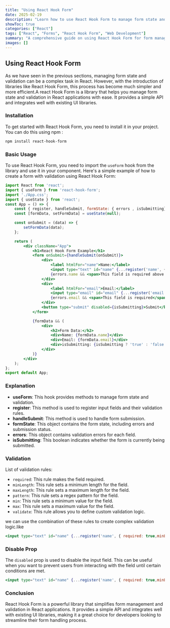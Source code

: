 ```yaml
---
title: "Using React Hook Form"
date: 2025-02-19
description: "Learn how to use React Hook Form to manage form state and validation in your React applications."
showToc: true
categories: ["React"]
tags: ["React", "Forms", "React Hook Form", "Web Development"]
summary: "A comprehensive guide on using React Hook Form for form management and validation in React applications."
images: []
---
```


## Using React Hook Form
As we have seen in the previous sections, managing form state and validation can be a complex task in React. However, with the introduction of libraries like React Hook Form, this process has become much simpler and more efficient.A react Hook Form is a library that helps you manage form state and validation in React applications with ease. It provides a simple API and integrates well with existing UI libraries.

### Installation
To get started with React Hook Form, you need to install it in your project. You can do this using npm :
```bash
npm install react-hook-form
```

### Basic Usage
To use React Hook Form, you need to import the `useForm` hook from the library and use it in your component. Here's a simple example of how to create a form with validation using React Hook Form:

```jsx
import React from 'react';
import { useForm } from 'react-hook-form';
import './App.css';
import { useState } from 'react';
const App = () => {
    const { register, handleSubmit, formState: { errors , isSubmitting} } = useForm();
    const [formData, setFormData] = useState(null);

    const onSubmit = (data) => {
        setFormData(data);
    };

    return (
        <div className="App">
            <h1>React Hook Form Example</h1>
            <form onSubmit={handleSubmit(onSubmit)}>
                <div>
                    <label htmlFor="name">Name:</label>
                    <input type="text" id="name" {...register('name', { required: true,minLength: 10 })} />
                    {errors.name && <span>This field is required above 10 characters</span>}
                </div>
                <div>
                    <label htmlFor="email">Email:</label>
                    <input type="email" id="email" {...register('email', { required: true })} />
                    {errors.email && <span>This field is required</span>}
                </div>
                <button type="submit" disabled={isSubmitting}>Submit</button>
            </form>

            {formData && (
                <div>
                    <h2>Form Data:</h2>
                    <div>Name: {formData.name}</div>
                    <div>Email: {formData.email}</div>
                    <div>isSubmitting: {isSubmitting ? 'true' : 'false'}</div>
                </div>
            )}
        </div>
    );
};
export default App;
```

### Explanation
- **useForm**: This hook provides methods to manage form state and validation.
- **register**: This method is used to register input fields and their validation rules.
- **handleSubmit**: This method is used to handle form submission.
- **formState**: This object contains the form state, including errors and submission status.
- **errors**: This object contains validation errors for each field.
- **isSubmitting**: This boolean indicates whether the form is currently being submitted.

### Validation
List of validation rules:
- `required`: This rule makes the field required.
- `minLength`: This rule sets a minimum length for the field.
- `maxLength`: This rule sets a maximum length for the field.
- `pattern`: This rule sets a regex pattern for the field.
- `min`: This rule sets a minimum value for the field.
- `max`: This rule sets a maximum value for the field.
- `validate`: This rule allows you to define custom validation logic.

we can use the combination of these rules to create complex validation logic.like 
```jsx
<input type="text" id="name" {...register('name', { required: true,minLength: 10 })} />
```

### Disable Prop
The `disabled` prop is used to disable the input field. This can be useful when you want to prevent users from interacting with the field until certain conditions are met.
```jsx
<input type="text" id="name" {...register('name', { required: true,minLength: 10 })} disabled={isSubmitting} />
```
### Conclusion
React Hook Form is a powerful library that simplifies form management and validation in React applications. It provides a simple API and integrates well with existing UI libraries, making it a great choice for developers looking to streamline their form handling process.